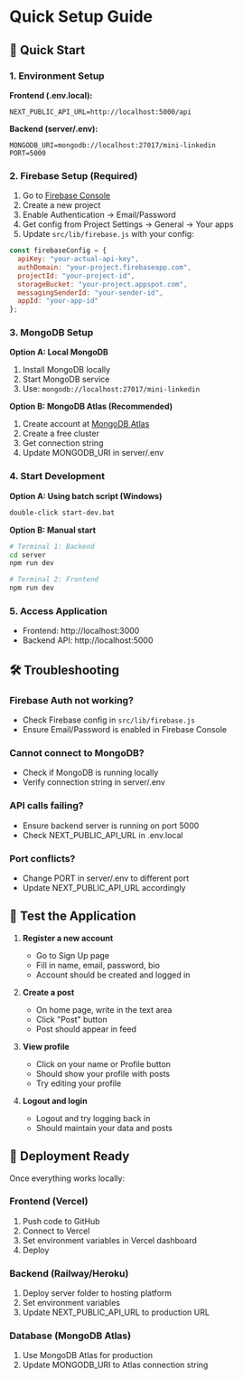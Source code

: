 # Quick Setup Guide

## 🚀 Quick Start

### 1. Environment Setup

**Frontend (.env.local):**
```env
NEXT_PUBLIC_API_URL=http://localhost:5000/api
```

**Backend (server/.env):**
```env
MONGODB_URI=mongodb://localhost:27017/mini-linkedin
PORT=5000
```

### 2. Firebase Setup (Required)

1. Go to [Firebase Console](https://console.firebase.google.com/)
2. Create a new project
3. Enable Authentication → Email/Password
4. Get config from Project Settings → General → Your apps
5. Update `src/lib/firebase.js` with your config:

```javascript
const firebaseConfig = {
  apiKey: "your-actual-api-key",
  authDomain: "your-project.firebaseapp.com", 
  projectId: "your-project-id",
  storageBucket: "your-project.appspot.com",
  messagingSenderId: "your-sender-id",
  appId: "your-app-id"
};
```

### 3. MongoDB Setup

**Option A: Local MongoDB**
1. Install MongoDB locally
2. Start MongoDB service
3. Use: `mongodb://localhost:27017/mini-linkedin`

**Option B: MongoDB Atlas (Recommended)**
1. Create account at [MongoDB Atlas](https://www.mongodb.com/atlas)
2. Create a free cluster
3. Get connection string
4. Update MONGODB_URI in server/.env

### 4. Start Development

**Option A: Using batch script (Windows)**
```bash
double-click start-dev.bat
```

**Option B: Manual start**
```bash
# Terminal 1: Backend
cd server
npm run dev

# Terminal 2: Frontend  
npm run dev
```

### 5. Access Application

- Frontend: http://localhost:3000
- Backend API: http://localhost:5000

## 🛠 Troubleshooting

### Firebase Auth not working?
- Check Firebase config in `src/lib/firebase.js`
- Ensure Email/Password is enabled in Firebase Console

### Cannot connect to MongoDB?
- Check if MongoDB is running locally
- Verify connection string in server/.env

### API calls failing?
- Ensure backend server is running on port 5000
- Check NEXT_PUBLIC_API_URL in .env.local

### Port conflicts?
- Change PORT in server/.env to different port
- Update NEXT_PUBLIC_API_URL accordingly

## 📱 Test the Application

1. **Register a new account**
   - Go to Sign Up page
   - Fill in name, email, password, bio
   - Account should be created and logged in

2. **Create a post**
   - On home page, write in the text area
   - Click "Post" button
   - Post should appear in feed

3. **View profile**
   - Click on your name or Profile button
   - Should show your profile with posts
   - Try editing your profile

4. **Logout and login**
   - Logout and try logging back in
   - Should maintain your data and posts

## 🚀 Deployment Ready

Once everything works locally:

### Frontend (Vercel)
1. Push code to GitHub
2. Connect to Vercel
3. Set environment variables in Vercel dashboard
4. Deploy

### Backend (Railway/Heroku)
1. Deploy server folder to hosting platform
2. Set environment variables
3. Update NEXT_PUBLIC_API_URL to production URL

### Database (MongoDB Atlas)
1. Use MongoDB Atlas for production
2. Update MONGODB_URI to Atlas connection string
